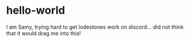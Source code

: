 # hello-world
I am Samy, trying hard to get lodestones work on discord... did not think that it would drag me into this!
